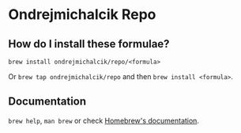 # Ondrejmichalcik Repo

## How do I install these formulae?

`brew install ondrejmichalcik/repo/<formula>`

Or `brew tap ondrejmichalcik/repo` and then `brew install <formula>`.

## Documentation

`brew help`, `man brew` or check [Homebrew's documentation](https://docs.brew.sh).
